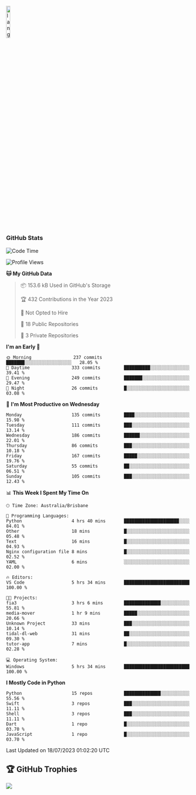 <p align="left"><img width=15%" src="https://github.com/alansmathew/alansmathew/raw/master/lang.gif" alt="lang image here" /></p>

# <h3 align="left">GitHub Stats</h3>

<!--START_SECTION:waka-->
![Code Time](http://img.shields.io/badge/Code%20Time-292%20hrs%2031%20mins-blue)

![Profile Views](http://img.shields.io/badge/Profile%20Views-0-blue)

**🐱 My GitHub Data** 

> 📦 153.6 kB Used in GitHub's Storage 
 > 
> 🏆 432 Contributions in the Year 2023
 > 
> 🚫 Not Opted to Hire
 > 
> 📜 18 Public Repositories 
 > 
> 🔑 3 Private Repositories 
 > 
**I'm an Early 🐤** 

```text
🌞 Morning                237 commits         ███████░░░░░░░░░░░░░░░░░░   28.05 % 
🌆 Daytime                333 commits         ██████████░░░░░░░░░░░░░░░   39.41 % 
🌃 Evening                249 commits         ███████░░░░░░░░░░░░░░░░░░   29.47 % 
🌙 Night                  26 commits          █░░░░░░░░░░░░░░░░░░░░░░░░   03.08 % 
```
📅 **I'm Most Productive on Wednesday** 

```text
Monday                   135 commits         ████░░░░░░░░░░░░░░░░░░░░░   15.98 % 
Tuesday                  111 commits         ███░░░░░░░░░░░░░░░░░░░░░░   13.14 % 
Wednesday                186 commits         ██████░░░░░░░░░░░░░░░░░░░   22.01 % 
Thursday                 86 commits          ███░░░░░░░░░░░░░░░░░░░░░░   10.18 % 
Friday                   167 commits         █████░░░░░░░░░░░░░░░░░░░░   19.76 % 
Saturday                 55 commits          ██░░░░░░░░░░░░░░░░░░░░░░░   06.51 % 
Sunday                   105 commits         ███░░░░░░░░░░░░░░░░░░░░░░   12.43 % 
```


📊 **This Week I Spent My Time On** 

```text
🕑︎ Time Zone: Australia/Brisbane

💬 Programming Languages: 
Python                   4 hrs 40 mins       █████████████████████░░░░   84.01 % 
Other                    18 mins             █░░░░░░░░░░░░░░░░░░░░░░░░   05.48 % 
Text                     16 mins             █░░░░░░░░░░░░░░░░░░░░░░░░   04.93 % 
Nginx configuration file 8 mins              █░░░░░░░░░░░░░░░░░░░░░░░░   02.52 % 
YAML                     6 mins              ░░░░░░░░░░░░░░░░░░░░░░░░░   02.00 % 

🔥 Editors: 
VS Code                  5 hrs 34 mins       █████████████████████████   100.00 % 

🐱‍💻 Projects: 
fia3                     3 hrs 6 mins        ██████████████░░░░░░░░░░░   55.81 % 
media-mover              1 hr 9 mins         █████░░░░░░░░░░░░░░░░░░░░   20.66 % 
Unknown Project          33 mins             ███░░░░░░░░░░░░░░░░░░░░░░   10.14 % 
tidal-dl-web             31 mins             ██░░░░░░░░░░░░░░░░░░░░░░░   09.30 % 
tutor-app                7 mins              █░░░░░░░░░░░░░░░░░░░░░░░░   02.28 % 

💻 Operating System: 
Windows                  5 hrs 34 mins       █████████████████████████   100.00 % 
```

**I Mostly Code in Python** 

```text
Python                   15 repos            ██████████████░░░░░░░░░░░   55.56 % 
Swift                    3 repos             ███░░░░░░░░░░░░░░░░░░░░░░   11.11 % 
Shell                    3 repos             ███░░░░░░░░░░░░░░░░░░░░░░   11.11 % 
Dart                     1 repo              █░░░░░░░░░░░░░░░░░░░░░░░░   03.70 % 
JavaScript               1 repo              █░░░░░░░░░░░░░░░░░░░░░░░░   03.70 % 
```




 Last Updated on 18/07/2023 01:02:20 UTC
<!--END_SECTION:waka-->

## 🏆 GitHub Trophies

![](https://github-profile-trophy.vercel.app/?username=samh06&theme=discord&no-frame=true&no-bg=false&margin-w=4)
